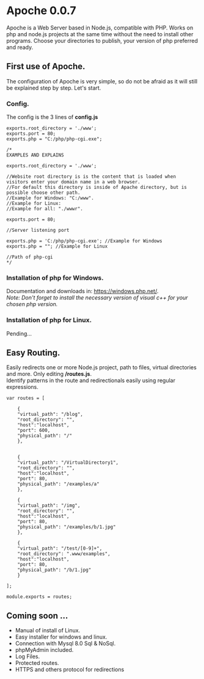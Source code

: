 # Apoche 0.0.7
Apoche is a Web Server based in Node.js, compatible with PHP.
Works on php and node.js projects at the same time without the need to install other programs. Choose your directories to publish, your version of php preferred and ready.

## First use of Apoche.
The configuration of Apoche is very simple, so do not be afraid as it will still be explained step by step. Let's start.  

### Config.
The config is the 3 lines of **config.js**

```
exports.root_directory = './www';
exports.port = 80;
exports.php = "C:/php/php-cgi.exe";

/*
EXAMPLES AND EXPLAINS

exports.root_directory = './www';

//Website root directory is is the content that is loaded when visitors enter your domain name in a web browser.
//For default this directory is inside of Apache directory, but is possible choose other path.
//Example for Windows: "C:/www".
//Example for Linux: 
//Example for all: "./wwwr".

exports.port = 80;

//Server listening port

exports.php = 'C:/php/php-cgi.exe'; //Example for Windows
exports.php = ""; //Example for Linux

//Path of php-cgi
*/
```

### Installation of php for Windows.

Documentation and downloads in: https://windows.php.net/.  
*Note: Don't forget to install the necessary version of visual c++ for your chosen php version.*

### Installation of php for Linux.

Pending...

## Easy Routing.
Easily redirects one or more Node.js project, path to files, virtual directories and more. Only editing **/routes.js**.  
Identify patterns in the route and redirectionals easily using regular expressions.

```
var routes = [

	{
	"virtual_path": "/blog",
	"root_directory": "",
	"host":"localhost",
	"port": 600,
	"physical_path": "/"
	},
	

	{
	"virtual_path": "/VirtualDirectory1",
	"root_directory": "",
	"host":"localhost",
	"port": 80,
	"physical_path": "/examples/a"
	},

	{
	"virtual_path": "/img",
	"root_directory": "",
	"host":"localhost",
	"port": 80,
	"physical_path": "/examples/b/1.jpg"
	},

	{
	"virtual_path": "/test/[0-9]+",
	"root_directory": ".www/examples",
	"host":"localhost",
	"port": 80,
	"physical_path": "/b/1.jpg"
	}

];

module.exports = routes;
```
## Coming soon ...
* Manual of install of Linux.
* Easy installer for windows and linux.
* Connection with Mysql 8.0 Sql & NoSql.
* phpMyAdmin included.
* Log Files.
* Protected routes.
* HTTPS and others protocol for redirections